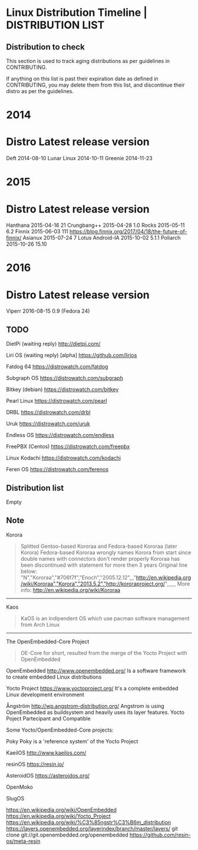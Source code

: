 Linux Distribution Timeline | DISTRIBUTION LIST
===============================================

## Distribution to check

This section is used to track aging distributions as per guidelines in
CONTRIBUTING.

If anything on this list is past their expiration date as defined in
CONTRIBUTING, you may delete them from this list, and discontinue their
distro as per the guidelines.

2014
====

Distro          Latest release  version
=======================================
Deft            2014-08-10
Lunar Linux     2014-10-11
Greenie         2014-11-23


2015
====

Distro			Latest release	version
=======================================
Hanthana        2015-04-16      21
Crungbang++     2015-04-28      1.0
Rocks           2015-05-11      6.2
Finnix          2015-06-03      111 https://blog.finnix.org/2017/04/18/the-future-of-finnix/
Asianux         2015-07-24      7 Lotus
Android-IA		2015-10-02		5.1.1
Poliarch        2015-10-26      15.10

2016
====

Distro			Latest release	version
======================================
Viperr          2016-08-15      0.9 (Fedora 24)



## TODO

DietPi  (waiting reply)
http://dietpi.com/

Liri OS  (waiting reply) [alpha]
https://github.com/lirios

Fatdog 64
https://distrowatch.com/fatdog

Subgraph OS
https://distrowatch.com/subgraph

Bitkey (debian)
https://distrowatch.com/bitkey

Pearl Linux
https://distrowatch.com/pearl

DRBL
https://distrowatch.com/drbl

Uruk
https://distrowatch.com/uruk

Endless OS
https://distrowatch.com/endless

FreePBX (Centos)
https://distrowatch.com/freepbx

Linux Kodachi
https://distrowatch.com/kodachi

Feren OS
https://distrowatch.com/ferenos


## Distribution list

Empty



## Note

Korora
> Splitted Gentoo-based Kororaa and Fedora-based Kororaa (later Korora)
Fedora-based Kororaa wrongly names Korora from start since double names with connectors don't render properly
Kororaa has been discontinued with statement for more then 3 years
Original line below: "N","Kororaa","#706f7f","Enoch","2005.12.12",,,"http://en.wikipedia.org/wiki/Kororaa","Korora","2013.5.2","http://kororaproject.org/",,,,,,
More info: http://en.wikipedia.org/wiki/Kororaa

***

Kaos

> KaOS is an indipendent OS which use pacman software management from Arch Linux

***

The OpenEmbedded-Core Project

> OE-Core for short, resulted from the merge of the Yocto Project with OpenEmbedded


OpenEmbedded
http://www.openembedded.org/
Is a software framework to create embedded Linux distributions


Yocto Project
https://www.yoctoproject.org/
It's a complete embedded Linux development environment


Ångström
http://wp.angstrom-distribution.org/
Angstrom is using OpenEmbedded as buildsystem and heavily uses its layer features.
Yocto Poject Partecipant and Compatible


Some Yocto/OpenEmbedded-Core projects:

Poky
Poky is a 'reference system' of the Yocto Project

KaeilOS
http://www.kaeilos.com/

resinOS
https://resin.io/

AsteroidOS
https://asteroidos.org/

OpenMoko

SlugOS


https://en.wikipedia.org/wiki/OpenEmbedded
https://en.wikipedia.org/wiki/Yocto_Project
https://en.wikipedia.org/wiki/%C3%85ngstr%C3%B6m_distribution
https://layers.openembedded.org/layerindex/branch/master/layers/
git clone git://git.openembedded.org/openembedded
https://github.com/resin-os/meta-resin
